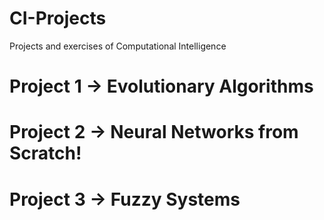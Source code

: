 # CI-Projects
Projects and exercises of Computational Intelligence

# Project 1 -> Evolutionary Algorithms

# Project 2 -> Neural Networks from Scratch!

# Project 3 -> Fuzzy Systems
